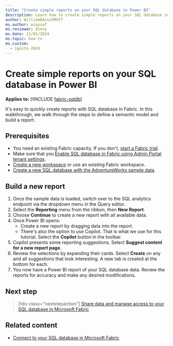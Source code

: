 ```yaml
---
title: "Create simple reports on your SQL database in Power BI"
description: Learn how to create simple reports on your SQL database in Power BI
author: WilliamDAssafMSFT
ms.author: wiassaf
ms.reviewer: dlevy
ms.date: 11/01/2024
ms.topic: how-to
ms.custom:
  - ignite-2024
---
```

# Create simple reports on your SQL database in Power BI

**Applies to:** [!INCLUDE [fabric-sqldb](../includes/applies-to-version/fabric-sqldb.md)]

It's easy to quickly create reports with SQL database in Fabric. In this walkthrough, we walk through the steps to define a semantic model and build a report.

## Prerequisites

- You need an existing Fabric capacity. If you don't, [start a Fabric trial](../../get-started/fabric-trial.md).
- Make sure that you [Enable SQL database in Fabric using Admin Portal tenant settings](enable.md).
- [Create a new workspace](../../fundamentals/workspaces.md) or use an existing Fabric workspace.
- [Create a new SQL database with the AdventureWorks sample data](load-adventureworks-sample-data.md).

## Build a new report

1. Once the sample data is loaded, switch over to the SQL analytics endpoint via the dropdown menu in the Query editor.
1. Select the **Reporting** menu from the ribbon, then **New Report**.
1. Choose **Continue** to create a new report with all available data.
1. Once Power BI opens:
    - Create a new report by dragging data into the report.
    - There's also the option to use Copilot. That is what we use for this tutorial. Select the **Copilot** button in the toolbar.
1. Copilot presents some reporting suggestions. Select **Suggest content for a new report page**.
1. Review the selections by expanding their cards. Select **Create** on any and all suggestions that look interesting. A new tab is created at the bottom for each.
1. You now have a Power BI report of your SQL database data. Review the reports for accuracy and make any desired modifications.

## Next step

> [!div class="nextstepaction"]
> [Share data and manage access to your SQL database in Microsoft Fabric](share-data.md)

## Related content

- [Connect to your SQL database in Microsoft Fabric](connect.md)
